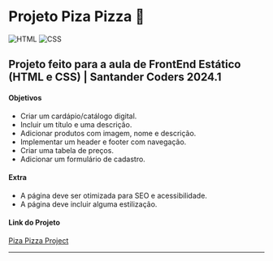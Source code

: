 
# Projeto Piza Pizza  🍕


![HTML](https://img.shields.io/badge/HTML-FF5722?style=flat-square&logo=html5&logoColor=white)
![CSS](https://img.shields.io/badge/CSS-00A9E0?style=flat-square&logo=css3&logoColor=white)

## Projeto feito para a aula de FrontEnd Estático (HTML e CSS) | Santander Coders 2024.1 

#### Objetivos
- Criar um cardápio/catálogo digital.
- Incluir um título e uma descrição.
- Adicionar produtos com imagem, nome e descrição.
- Implementar um header e footer com navegação.
- Criar uma tabela de preços.
- Adicionar um formulário de cadastro.

#### Extra
- A página deve ser otimizada para SEO e acessibilidade.
- A página deve incluir alguma estilização.


#### Link do Projeto
[Piza Pizza Project](https://nataliakstr.github.io/PizaPizza/)


------------
